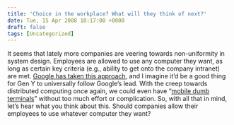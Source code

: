 ```yaml
---
title: 'Choice in the workplace? What will they think of next?'
date: Tue, 15 Apr 2008 10:17:00 +0000
draft: false
tags: [Uncategorized]
---
```


It seems that lately more companies are veering towards non-uniformity in system design. Employees are allowed to use any computer they want, as long as certain key criteria (e.g., ability to get onto the company intranet) are met. [Google has taken this approach](http://www.cio.com/article/144500/IT_s_Third_Epoch...and_Running_IT_at_Google/2), and I imagine it’d be a good thing for Gen Y to universally follow Google’s lead. With the creep towards distributed computing once again, we could even have “[mobile dumb terminals](http://webworkerdaily.com/2008/04/13/time-for-a-portable-dumb-terminal/)” without too much effort or complication. So, with all that in mind, let’s hear what you think about this. Should companies allow their employees to use whatever computer they want?